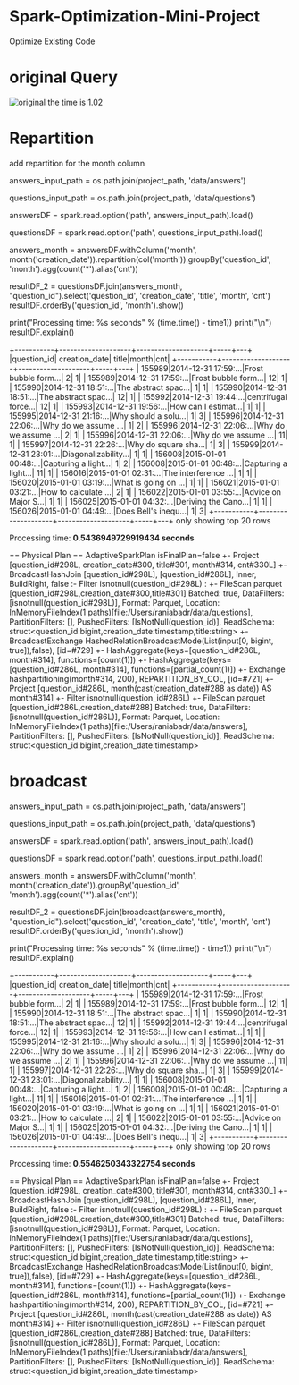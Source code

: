 # Spark-Optimization-Mini-Project
Optimize Existing Code

# original Query 

![original](https://user-images.githubusercontent.com/83798130/166071710-daec3021-4a5b-4f2e-b5a1-07294c4091de.jpg)
the time is 1.02


# Repartition 
add repartition for the month column

answers_input_path = os.path.join(project_path, 'data/answers')

questions_input_path = os.path.join(project_path, 'data/questions')

answersDF = spark.read.option('path', answers_input_path).load()

questionsDF = spark.read.option('path', questions_input_path).load()

answers_month = answersDF.withColumn('month', month('creation_date')).repartition(col('month')).groupBy('question_id', 'month').agg(count('*').alias('cnt'))

resultDF_2 = questionsDF.join(answers_month, "question_id").select('question_id', 'creation_date', 'title', 'month', 'cnt')
resultDF.orderBy('question_id', 'month').show()

print("Processing time: %s seconds" % (time.time() - time1))
print("\n")
resultDF.explain()

+-----------+--------------------+--------------------+-----+---+
|question_id|       creation_date|               title|month|cnt|
+-----------+--------------------+--------------------+-----+---+
|     155989|2014-12-31 17:59:...|Frost bubble form...|    2|  1|
|     155989|2014-12-31 17:59:...|Frost bubble form...|   12|  1|
|     155990|2014-12-31 18:51:...|The abstract spac...|    1|  1|
|     155990|2014-12-31 18:51:...|The abstract spac...|   12|  1|
|     155992|2014-12-31 19:44:...|centrifugal force...|   12|  1|
|     155993|2014-12-31 19:56:...|How can I estimat...|    1|  1|
|     155995|2014-12-31 21:16:...|Why should a solu...|    1|  3|
|     155996|2014-12-31 22:06:...|Why do we assume ...|    1|  2|
|     155996|2014-12-31 22:06:...|Why do we assume ...|    2|  1|
|     155996|2014-12-31 22:06:...|Why do we assume ...|   11|  1|
|     155997|2014-12-31 22:26:...|Why do square sha...|    1|  3|
|     155999|2014-12-31 23:01:...|Diagonalizability...|    1|  1|
|     156008|2015-01-01 00:48:...|Capturing a light...|    1|  2|
|     156008|2015-01-01 00:48:...|Capturing a light...|   11|  1|
|     156016|2015-01-01 02:31:...|The interference ...|    1|  1|
|     156020|2015-01-01 03:19:...|What is going on ...|    1|  1|
|     156021|2015-01-01 03:21:...|How to calculate ...|    2|  1|
|     156022|2015-01-01 03:55:...|Advice on Major S...|    1|  1|
|     156025|2015-01-01 04:32:...|Deriving the Cano...|    1|  1|
|     156026|2015-01-01 04:49:...|Does Bell's inequ...|    1|  3|
+-----------+--------------------+--------------------+-----+---+
only showing top 20 rows

Processing time: **0.5436949729919434 seconds**


== Physical Plan ==
AdaptiveSparkPlan isFinalPlan=false
+- Project [question_id#298L, creation_date#300, title#301, month#314, cnt#330L]
   +- BroadcastHashJoin [question_id#298L], [question_id#286L], Inner, BuildRight, false
      :- Filter isnotnull(question_id#298L)
      :  +- FileScan parquet [question_id#298L,creation_date#300,title#301] Batched: true, DataFilters: [isnotnull(question_id#298L)], Format: Parquet, Location: InMemoryFileIndex(1 paths)[file:/Users/raniabadr/data/questions], PartitionFilters: [], PushedFilters: [IsNotNull(question_id)], ReadSchema: struct<question_id:bigint,creation_date:timestamp,title:string>
      +- BroadcastExchange HashedRelationBroadcastMode(List(input[0, bigint, true]),false), [id=#729]
         +- HashAggregate(keys=[question_id#286L, month#314], functions=[count(1)])
            +- HashAggregate(keys=[question_id#286L, month#314], functions=[partial_count(1)])
               +- Exchange hashpartitioning(month#314, 200), REPARTITION_BY_COL, [id=#721]
                  +- Project [question_id#286L, month(cast(creation_date#288 as date)) AS month#314]
                     +- Filter isnotnull(question_id#286L)
                        +- FileScan parquet [question_id#286L,creation_date#288] Batched: true, DataFilters: [isnotnull(question_id#286L)], Format: Parquet, Location: InMemoryFileIndex(1 paths)[file:/Users/raniabadr/data/answers], PartitionFilters: [], PushedFilters: [IsNotNull(question_id)], ReadSchema: struct<question_id:bigint,creation_date:timestamp>
                        
# broadcast

answers_input_path = os.path.join(project_path, 'data/answers')

questions_input_path = os.path.join(project_path, 'data/questions')

answersDF = spark.read.option('path', answers_input_path).load()

questionsDF = spark.read.option('path', questions_input_path).load()

answers_month = answersDF.withColumn('month', month('creation_date')).groupBy('question_id', 'month').agg(count('*').alias('cnt'))

resultDF_2 = questionsDF.join(broadcast(answers_month), "question_id").select('question_id', 'creation_date', 'title', 'month', 'cnt')
resultDF.orderBy('question_id', 'month').show()

print("Processing time: %s seconds" % (time.time() - time1))
print("\n")
resultDF.explain()


+-----------+--------------------+--------------------+-----+---+
|question_id|       creation_date|               title|month|cnt|
+-----------+--------------------+--------------------+-----+---+
|     155989|2014-12-31 17:59:...|Frost bubble form...|    2|  1|
|     155989|2014-12-31 17:59:...|Frost bubble form...|   12|  1|
|     155990|2014-12-31 18:51:...|The abstract spac...|    1|  1|
|     155990|2014-12-31 18:51:...|The abstract spac...|   12|  1|
|     155992|2014-12-31 19:44:...|centrifugal force...|   12|  1|
|     155993|2014-12-31 19:56:...|How can I estimat...|    1|  1|
|     155995|2014-12-31 21:16:...|Why should a solu...|    1|  3|
|     155996|2014-12-31 22:06:...|Why do we assume ...|    1|  2|
|     155996|2014-12-31 22:06:...|Why do we assume ...|    2|  1|
|     155996|2014-12-31 22:06:...|Why do we assume ...|   11|  1|
|     155997|2014-12-31 22:26:...|Why do square sha...|    1|  3|
|     155999|2014-12-31 23:01:...|Diagonalizability...|    1|  1|
|     156008|2015-01-01 00:48:...|Capturing a light...|    1|  2|
|     156008|2015-01-01 00:48:...|Capturing a light...|   11|  1|
|     156016|2015-01-01 02:31:...|The interference ...|    1|  1|
|     156020|2015-01-01 03:19:...|What is going on ...|    1|  1|
|     156021|2015-01-01 03:21:...|How to calculate ...|    2|  1|
|     156022|2015-01-01 03:55:...|Advice on Major S...|    1|  1|
|     156025|2015-01-01 04:32:...|Deriving the Cano...|    1|  1|
|     156026|2015-01-01 04:49:...|Does Bell's inequ...|    1|  3|
+-----------+--------------------+--------------------+-----+---+
only showing top 20 rows

Processing time: **0.5546250343322754 seconds**


== Physical Plan ==
AdaptiveSparkPlan isFinalPlan=false
+- Project [question_id#298L, creation_date#300, title#301, month#314, cnt#330L]
   +- BroadcastHashJoin [question_id#298L], [question_id#286L], Inner, BuildRight, false
      :- Filter isnotnull(question_id#298L)
      :  +- FileScan parquet [question_id#298L,creation_date#300,title#301] Batched: true, DataFilters: [isnotnull(question_id#298L)], Format: Parquet, Location: InMemoryFileIndex(1 paths)[file:/Users/raniabadr/data/questions], PartitionFilters: [], PushedFilters: [IsNotNull(question_id)], ReadSchema: struct<question_id:bigint,creation_date:timestamp,title:string>
      +- BroadcastExchange HashedRelationBroadcastMode(List(input[0, bigint, true]),false), [id=#729]
         +- HashAggregate(keys=[question_id#286L, month#314], functions=[count(1)])
            +- HashAggregate(keys=[question_id#286L, month#314], functions=[partial_count(1)])
               +- Exchange hashpartitioning(month#314, 200), REPARTITION_BY_COL, [id=#721]
                  +- Project [question_id#286L, month(cast(creation_date#288 as date)) AS month#314]
                     +- Filter isnotnull(question_id#286L)
                        +- FileScan parquet [question_id#286L,creation_date#288] Batched: true, DataFilters: [isnotnull(question_id#286L)], Format: Parquet, Location: InMemoryFileIndex(1 paths)[file:/Users/raniabadr/data/answers], PartitionFilters: [], PushedFilters: [IsNotNull(question_id)], ReadSchema: struct<question_id:bigint,creation_date:timestamp>



